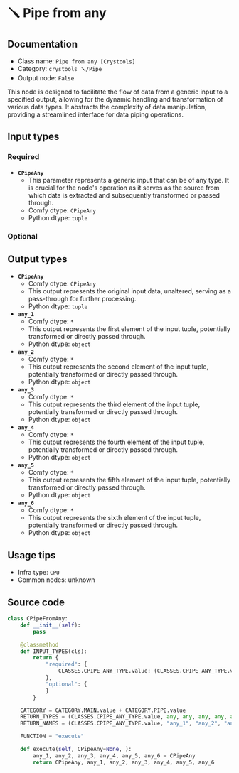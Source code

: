 # 🪛 Pipe from any
## Documentation
- Class name: `Pipe from any [Crystools]`
- Category: `crystools 🪛/Pipe`
- Output node: `False`

This node is designed to facilitate the flow of data from a generic input to a specified output, allowing for the dynamic handling and transformation of various data types. It abstracts the complexity of data manipulation, providing a streamlined interface for data piping operations.
## Input types
### Required
- **`CPipeAny`**
    - This parameter represents a generic input that can be of any type. It is crucial for the node's operation as it serves as the source from which data is extracted and subsequently transformed or passed through.
    - Comfy dtype: `CPipeAny`
    - Python dtype: `tuple`
### Optional
## Output types
- **`CPipeAny`**
    - Comfy dtype: `CPipeAny`
    - This output represents the original input data, unaltered, serving as a pass-through for further processing.
    - Python dtype: `tuple`
- **`any_1`**
    - Comfy dtype: `*`
    - This output represents the first element of the input tuple, potentially transformed or directly passed through.
    - Python dtype: `object`
- **`any_2`**
    - Comfy dtype: `*`
    - This output represents the second element of the input tuple, potentially transformed or directly passed through.
    - Python dtype: `object`
- **`any_3`**
    - Comfy dtype: `*`
    - This output represents the third element of the input tuple, potentially transformed or directly passed through.
    - Python dtype: `object`
- **`any_4`**
    - Comfy dtype: `*`
    - This output represents the fourth element of the input tuple, potentially transformed or directly passed through.
    - Python dtype: `object`
- **`any_5`**
    - Comfy dtype: `*`
    - This output represents the fifth element of the input tuple, potentially transformed or directly passed through.
    - Python dtype: `object`
- **`any_6`**
    - Comfy dtype: `*`
    - This output represents the sixth element of the input tuple, potentially transformed or directly passed through.
    - Python dtype: `object`
## Usage tips
- Infra type: `CPU`
- Common nodes: unknown


## Source code
```python
class CPipeFromAny:
    def __init__(self):
        pass

    @classmethod
    def INPUT_TYPES(cls):
        return {
            "required": {
                CLASSES.CPIPE_ANY_TYPE.value: (CLASSES.CPIPE_ANY_TYPE.value,),
            },
            "optional": {
            }
        }

    CATEGORY = CATEGORY.MAIN.value + CATEGORY.PIPE.value
    RETURN_TYPES = (CLASSES.CPIPE_ANY_TYPE.value, any, any, any, any, any, any,)
    RETURN_NAMES = (CLASSES.CPIPE_ANY_TYPE.value, "any_1", "any_2", "any_3", "any_4", "any_5", "any_6",)

    FUNCTION = "execute"

    def execute(self, CPipeAny=None, ):
        any_1, any_2, any_3, any_4, any_5, any_6 = CPipeAny
        return CPipeAny, any_1, any_2, any_3, any_4, any_5, any_6

```
